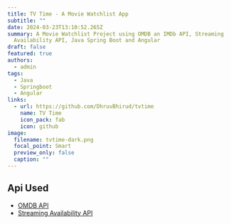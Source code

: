 ```yaml
---
title: TV Time - A Movie Watchlist App
subtitle: ""
date: 2024-03-23T13:10:52.265Z
summary: A Movie Watchlist Project using OMDB an IMDb API, Streaming
  Availability API, Java Spring Boot and Angular
draft: false
featured: true
authors:
  - admin
tags:
  - Java
  - Springboot
  - Angular
links:
  - url: https://github.com/DhruvBhirud/tvtime
    name: TV Time
    icon_pack: fab
    icon: github
image:
  filename: tvtime-dark.png
  focal_point: Smart
  preview_only: false
  caption: ""
---
```

## Api Used

* [OMDB API](http://www.omdbapi.com/)
* [Streaming Availability API](https://rapidapi.com/movie-of-the-night-movie-of-the-night-default/api/streaming-availability/)
